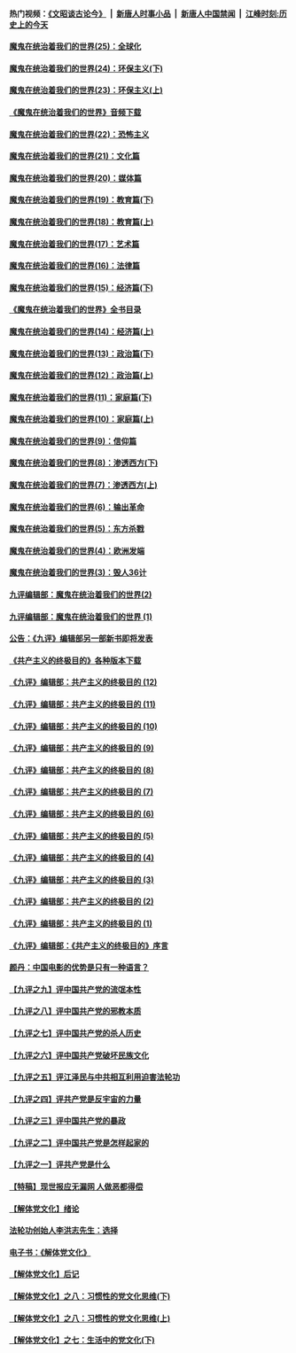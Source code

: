 #### 热门视频：[《文昭谈古论今》](https://github.com/gfw-breaker/wenzhao/blob/master/README.md?t=11020333) &nbsp;|&nbsp; [新唐人时事小品](https://github.com/gfw-breaker/ntdtv-comedy/blob/master/README.md?t=11020333) &nbsp;|&nbsp; [新唐人中国禁闻](https://github.com/gfw-breaker/ntdtv-news/blob/master/README.md?t=11020333) &nbsp;|&nbsp; [江峰时刻:历史上的今天](https://github.com/gfw-breaker/today-in-history/blob/master/README.md?t=11020333) 

#### [魔鬼在统治着我们的世界(25)：全球化](../pages/nsc422/n10788205.md?t=11020333) 

#### [魔鬼在统治着我们的世界(24)：环保主义(下)](../pages/nsc422/n10695307.md?t=11020333) 

#### [魔鬼在统治着我们的世界(23)：环保主义(上)](../pages/nsc422/n10688613.md?t=11020333) 

#### [《魔鬼在统治着我们的世界》音频下载](../pages/nsc422/n10635553.md?t=11020333) 

#### [魔鬼在统治着我们的世界(22)：恐怖主义](../pages/nsc422/n10614727.md?t=11020333) 

#### [魔鬼在统治着我们的世界(21)：文化篇](../pages/nsc422/n10597706.md?t=11020333) 

#### [魔鬼在统治着我们的世界(20)：媒体篇](../pages/nsc422/n10586579.md?t=11020333) 

#### [魔鬼在统治着我们的世界(19)：教育篇(下)](../pages/nsc422/n10564808.md?t=11020333) 

#### [魔鬼在统治着我们的世界(18)：教育篇(上)](../pages/nsc422/n10526970.md?t=11020333) 

#### [魔鬼在统治着我们的世界(17)：艺术篇](../pages/nsc422/n10499093.md?t=11020333) 

#### [魔鬼在统治着我们的世界(16)：法律篇](../pages/nsc422/n10485969.md?t=11020333) 

#### [魔鬼在统治着我们的世界(15)：经济篇(下)](../pages/nsc422/n10469975.md?t=11020333) 

#### [《魔鬼在统治着我们的世界》全书目录](../pages/nsc422/n10464261.md?t=11020333) 

#### [魔鬼在统治着我们的世界(14)：经济篇(上)](../pages/nsc422/n10457370.md?t=11020333) 

#### [魔鬼在统治着我们的世界(13)：政治篇(下)](../pages/nsc422/n10448270.md?t=11020333) 

#### [魔鬼在统治着我们的世界(12)：政治篇(上)](../pages/nsc422/n10444576.md?t=11020333) 

#### [魔鬼在统治着我们的世界(11)：家庭篇(下)](../pages/nsc422/n10440961.md?t=11020333) 

#### [魔鬼在统治着我们的世界(10)：家庭篇(上)](../pages/nsc422/n10435448.md?t=11020333) 

#### [魔鬼在统治着我们的世界(9)：信仰篇](../pages/nsc422/n10432159.md?t=11020333) 

#### [魔鬼在统治着我们的世界(8)：渗透西方(下)](../pages/nsc422/n10429603.md?t=11020333) 

#### [魔鬼在统治着我们的世界(7)：渗透西方(上)](../pages/nsc422/n10426013.md?t=11020333) 

#### [魔鬼在统治着我们的世界(6)：输出革命](../pages/nsc422/n10421536.md?t=11020333) 

#### [魔鬼在统治着我们的世界(5)：东方杀戮](../pages/nsc422/n10417707.md?t=11020333) 

#### [魔鬼在统治着我们的世界(4)：欧洲发端](../pages/nsc422/n10414890.md?t=11020333) 

#### [魔鬼在统治着我们的世界(3)：毁人36计](../pages/nsc422/n10411583.md?t=11020333) 

#### [九评编辑部：魔鬼在统治着我们的世界(2)](../pages/nsc422/n10410036.md?t=11020333) 

#### [九评编辑部：魔鬼在统治着我们的世界 (1)](../pages/nsc422/n10406825.md?t=11020333) 

#### [公告：《九评》编辑部另一部新书即将发表](../pages/nsc422/n10405104.md?t=11020333) 

#### [《共产主义的终极目的》各种版本下载](../pages/nsc422/n10022138.md?t=11020333) 

#### [《九评》编辑部：共产主义的终极目的 (12)](../pages/nsc422/n9933272.md?t=11020333) 

#### [《九评》编辑部：共产主义的终极目的 (11)](../pages/nsc422/n9924973.md?t=11020333) 

#### [《九评》编辑部：共产主义的终极目的 (10)](../pages/nsc422/n9920883.md?t=11020333) 

#### [《九评》编辑部：共产主义的终极目的 (9)](../pages/nsc422/n9916363.md?t=11020333) 

#### [《九评》编辑部：共产主义的终极目的 (8)](../pages/nsc422/n9912488.md?t=11020333) 

#### [《九评》编辑部：共产主义的终极目的 (7)](../pages/nsc422/n9901176.md?t=11020333) 

#### [《九评》编辑部：共产主义的终极目的 (6)](../pages/nsc422/n9899359.md?t=11020333) 

#### [《九评》编辑部：共产主义的终极目的 (5)](../pages/nsc422/n9893174.md?t=11020333) 

#### [《九评》编辑部：共产主义的终极目的 (4)](../pages/nsc422/n9891246.md?t=11020333) 

#### [《九评》编辑部：共产主义的终极目的 (3)](../pages/nsc422/n9879879.md?t=11020333) 

#### [《九评》编辑部：共产主义的终极目的 (2)](../pages/nsc422/n9876205.md?t=11020333) 

#### [《九评》编辑部：共产主义的终极目的 (1)](../pages/nsc422/n9865857.md?t=11020333) 

#### [《九评》编辑部：《共产主义的终极目的》序言](../pages/nsc422/n9862666.md?t=11020333) 

#### [颜丹：中国电影的优势是只有一种语言？](../pages/nsc422/n9583062.md?t=11020333) 

#### [【九评之九】评中国共产党的流氓本性](../pages/nsc422/n737542.md?t=11020333) 

#### [【九评之八】评中国共产党的邪教本质](../pages/nsc422/n735942.md?t=11020333) 

#### [【九评之七】评中国共产党的杀人历史](../pages/nsc422/n733806.md?t=11020333) 

#### [【九评之六】评中国共产党破坏民族文化](../pages/nsc422/n731667.md?t=11020333) 

#### [【九评之五】评江泽民与中共相互利用迫害法轮功](../pages/nsc422/n730058.md?t=11020333) 

#### [【九评之四】评共产党是反宇宙的力量](../pages/nsc422/n727814.md?t=11020333) 

#### [【九评之三】评中国共产党的暴政](../pages/nsc422/n725597.md?t=11020333) 

#### [【九评之二】评中国共产党是怎样起家的](../pages/nsc422/n723946.md?t=11020333) 

#### [【九评之一】评共产党是什么](../pages/nsc422/n722529.md?t=11020333) 

#### [【特稿】现世报应无漏网 人做恶都得偿](../pages/nsc422/n4215167.md?t=11020333) 

#### [【解体党文化】绪论](../pages/nsc422/n1449356.md?t=11020333) 

#### [法轮功创始人李洪志先生：选择](../pages/nsc422/n3580738.md?t=11020333) 

#### [电子书：《解体党文化》](../pages/nsc422/n1573484.md?t=11020333) 

#### [【解体党文化】后记](../pages/nsc422/n1531999.md?t=11020333) 

#### [【解体党文化】之八：习惯性的党文化思维(下)](../pages/nsc422/n1526477.md?t=11020333) 

#### [【解体党文化】之八：习惯性的党文化思维(上)](../pages/nsc422/n1520631.md?t=11020333) 

#### [【解体党文化】之七：生活中的党文化(下)](../pages/nsc422/n1513446.md?t=11020333) 


